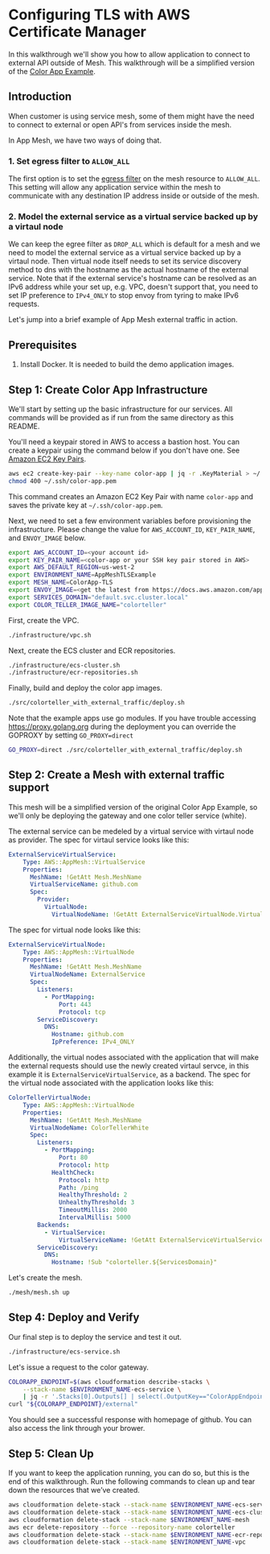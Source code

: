 # Configuring TLS with AWS Certificate Manager

In this walkthrough we'll show you how to allow application to connect to external API outside of Mesh. This walkthrough will be a simplified version of the [Color App Example](https://github.com/aws/aws-app-mesh-examples/tree/main/examples/apps/colorapp).

## Introduction

When customer is using service mesh, some of them might have the need to connect to external or open API's from services inside the mesh.

In App Mesh, we have two ways of doing that.

### 1. Set egress filter to ``ALLOW_ALL``
The first option is to set the [egress filter](https://docs.aws.amazon.com/app-mesh/latest/APIReference/API_EgressFilter.html) on the mesh resource to ``ALLOW_ALL``. This setting will allow any application service within the mesh to communicate with any destination IP address inside or outside of the mesh.

### 2. Model the external service as a virtual service backed up by a virtaul node
We can keep the egree filter as ``DROP_ALL`` which is default for a mesh and we need to model the external service as a virtual service backed up by a virtaul node. Then virtual node itself needs to set its service discovery method to dns with the hostname as the actual hostname of the external service. Note that if the external service's hostname can be resolved as an IPv6 address while your set up, e.g. VPC, doesn't support that, you need to set IP preference to ``IPv4_ONLY`` to stop envoy from tyring to make IPv6 requests.

Let's jump into a brief example of App Mesh external traffic in action.

## Prerequisites

1. Install Docker. It is needed to build the demo application images.

## Step 1: Create Color App Infrastructure

We'll start by setting up the basic infrastructure for our services. All commands will be provided as if run from the same directory as this README.

You'll need a keypair stored in AWS to access a bastion host. You can create a keypair using the command below if you don't have one. See [Amazon EC2 Key Pairs](https://docs.aws.amazon.com/AWSEC2/latest/UserGuide/ec2-key-pairs.html).

```bash
aws ec2 create-key-pair --key-name color-app | jq -r .KeyMaterial > ~/.ssh/color-app.pem
chmod 400 ~/.ssh/color-app.pem
```

This command creates an Amazon EC2 Key Pair with name `color-app` and saves the private key at
`~/.ssh/color-app.pem`.

Next, we need to set a few environment variables before provisioning the
infrastructure. Please change the value for `AWS_ACCOUNT_ID`, `KEY_PAIR_NAME`, and `ENVOY_IMAGE` below.

```bash
export AWS_ACCOUNT_ID=<your account id>
export KEY_PAIR_NAME=<color-app or your SSH key pair stored in AWS>
export AWS_DEFAULT_REGION=us-west-2
export ENVIRONMENT_NAME=AppMeshTLSExample
export MESH_NAME=ColorApp-TLS
export ENVOY_IMAGE=<get the latest from https://docs.aws.amazon.com/app-mesh/latest/userguide/envoy.html>
export SERVICES_DOMAIN="default.svc.cluster.local"
export COLOR_TELLER_IMAGE_NAME="colorteller"
```

First, create the VPC.

```bash
./infrastructure/vpc.sh
```

Next, create the ECS cluster and ECR repositories.

```bash
./infrastructure/ecs-cluster.sh
./infrastructure/ecr-repositories.sh
```

Finally, build and deploy the color app images.

```bash
./src/colorteller_with_external_traffic/deploy.sh
```

Note that the example apps use go modules. If you have trouble accessing https://proxy.golang.org during the deployment you can override the GOPROXY by setting `GO_PROXY=direct`

```bash
GO_PROXY=direct ./src/colorteller_with_external_traffic/deploy.sh
```

## Step 2: Create a Mesh with external traffic support

This mesh will be a simplified version of the original Color App Example, so we'll only be deploying the gateway and one color teller service (white).

The external service can be medeled by a virtual service with virtaul node as provider. The spec for virtaul service looks like this:

```yaml
ExternalServiceVirtualService:
    Type: AWS::AppMesh::VirtualService
    Properties:
      MeshName: !GetAtt Mesh.MeshName
      VirtualServiceName: github.com
      Spec:
        Provider:
          VirtualNode:
            VirtualNodeName: !GetAtt ExternalServiceVirtualNode.VirtualNodeName
```

The spec for virtual node looks like this:
```yaml
ExternalServiceVirtualNode:
    Type: AWS::AppMesh::VirtualNode
    Properties:
      MeshName: !GetAtt Mesh.MeshName
      VirtualNodeName: ExternalService
      Spec:
        Listeners:
          - PortMapping:
              Port: 443
              Protocol: tcp
        ServiceDiscovery:
          DNS:
            Hostname: github.com
            IpPreference: IPv4_ONLY
```

Additionally, the virtual nodes associated with the application that will make the external requests should use the newly created virtaul servce, in this example it is ``ExternalServiceVirtualService``, as a backend. The spec for the virtual node associated with the application looks like this:

```yaml
ColorTellerVirtualNode:
    Type: AWS::AppMesh::VirtualNode
    Properties:
      MeshName: !GetAtt Mesh.MeshName
      VirtualNodeName: ColorTellerWhite
      Spec:
        Listeners:
          - PortMapping:
              Port: 80
              Protocol: http
            HealthCheck:
              Protocol: http
              Path: /ping
              HealthyThreshold: 2
              UnhealthyThreshold: 3
              TimeoutMillis: 2000
              IntervalMillis: 5000
        Backends:
          - VirtualService:
              VirtualServiceName: !GetAtt ExternalServiceVirtualService.VirtualServiceName
        ServiceDiscovery:
          DNS:
            Hostname: !Sub "colorteller.${ServicesDomain}"
```

Let's create the mesh.

```bash
./mesh/mesh.sh up
```

## Step 4: Deploy and Verify

Our final step is to deploy the service and test it out.

```bash
./infrastructure/ecs-service.sh
```

Let's issue a request to the color gateway.

```bash
COLORAPP_ENDPOINT=$(aws cloudformation describe-stacks \
    --stack-name $ENVIRONMENT_NAME-ecs-service \
    | jq -r '.Stacks[0].Outputs[] | select(.OutputKey=="ColorAppEndpoint") | .OutputValue')
curl "${COLORAPP_ENDPOINT}/external"
```

You should see a successful response with homepage of github. You can also access the link through your brower.

## Step 5: Clean Up

If you want to keep the application running, you can do so, but this is the end of this walkthrough.
Run the following commands to clean up and tear down the resources that we’ve created.

```bash
aws cloudformation delete-stack --stack-name $ENVIRONMENT_NAME-ecs-service
aws cloudformation delete-stack --stack-name $ENVIRONMENT_NAME-ecs-cluster
aws cloudformation delete-stack --stack-name $ENVIRONMENT_NAME-mesh
aws ecr delete-repository --force --repository-name colorteller
aws cloudformation delete-stack --stack-name $ENVIRONMENT_NAME-ecr-repositories
aws cloudformation delete-stack --stack-name $ENVIRONMENT_NAME-vpc
```